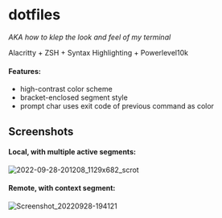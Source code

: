 # dotfiles
*AKA how to klep the look and feel of my terminal*

Alacritty + ZSH + Syntax Highlighting + Powerlevel10k

#### Features:
- high-contrast color scheme
- bracket-enclosed segment style
- prompt char uses exit code of previous command as color

## Screenshots

#### Local, with multiple active segments:
![2022-09-28-201208_1129x682_scrot](https://user-images.githubusercontent.com/26313286/192910273-4ff1f241-454b-44bb-bfa5-1d74143592b7.png)

#### Remote, with context segment:
![Screenshot_20220928-194121](https://user-images.githubusercontent.com/26313286/192908833-43eab44e-fe91-49d9-9bf3-9d21a5afc8bf.png)
